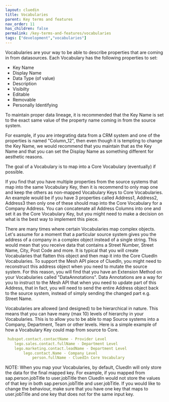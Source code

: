 ```yaml
---
layout: cluedin
title: Vocabularies
parent: Key terms and features
nav_order: 11
has_children: false
permalink: /key-terms-and-features/vocabularies
tags: ["development","vocabularies"]
---
```


Vocabularies are your way to be able to describe properties that are coming in from datasources. Each Vocabulary has the following properties to set:

 - Key Name
 - Display Name
 - Data Type (of value)
 - Description
 - Visibilty
 - Editable
 - Removable
 - Personally Identifying

 To maintain proper data lineage, it is recommended that the Key Name is set to the exact same value of the property name coming in from the source system. 

 For example, if you are integrating data from a CRM system and one of the properties is named "Column_12", then even though it is tempting to change the Key Name, we would recommend that you maintain that as the Key Name and that you can set the Display Name as something different for aesthetic reasons. 

 The goal of a Vocabulary is to map into a Core Vocabulary (eventually) if possible. 

 If you find that you have multiple properties from the source systems that map into the same Vocabulary Key, then it is recommend to only map one and keep the others as non-mapped Vocabulary Keys to Core Vocabularies. An example would be if you have 3 properties called Address1, Address2, Address3 then only one of these should map into the Core Vocabulary for a Company Address. You can concatenate all Address Columns into one and set it as the Core Vocabulary Key, but you might need to make a decision on what is the best way to implement this piece. 

 There are many times where certain Vocabularies map complex objects. Let's assume for a moment that a particular source system gives you the address of a company in a complex object instead of a single string. This would mean that you receive data that contains a Street Number, Street Name, City, Post Code and more. It is typical that you will create Vocabularies that flatten this object and then map it into the Core CluedIn Vocabularies. To support the Mesh API piece of CluedIn, you might need to reconstruct this address object when you need to mutate the source system. For this reason, you will find that you have an Extension Method on your Vocabularies called "DataAnnotations". Data Annotations are a way for you to instruct to the Mesh API that when you need to update part of this Address, that in fact, you will need to send the entire Address object back to the source system, instead of simply sending the changed part e.g. Street Name. 

 Vocabularies are allowed (and designed) to be hierarchical in nature. This means that you can have many (max 10) levels of hierarchy in your Vocabularies. This is to allow you to be able to map Source systems into a Company, Department, Team or other levels. Here is a simple example of how a Vocabulary Key could map from source to Core.

```yaml
 hubspot.contact.contactName - Provider Level
 	lego.sales.contact.fullName - Department Level
 	lego.marketing.contact.leadName - Department Level
 		lego.contact.Name - Company Level
 			person.fullName - CluedIn Core Vocabulary
```

NOTE: When you map your Vocabularies, by default, CluedIn will only store the data for the final mapped key. For example, if you mapped from sap.person.jobTitle to user.jobTitle then CluedIn would not store the values of that key in both sap.person.jobTitle and user.jobTitle. If you would like to change the behaviour, make sure that you have one key that maps to user.jobTitle and one key that does not for the same input key. 
